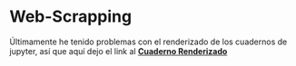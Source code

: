 # Web-Scrapping

Últimamente he tenido problemas con el renderizado de los cuadernos de jupyter, así que aquí dejo el link al [**Cuaderno Renderizado**](https://nbviewer.jupyter.org/github/giovannylopezd/Web-Scrapping/blob/master/Web%20Scrapping.ipynb)
